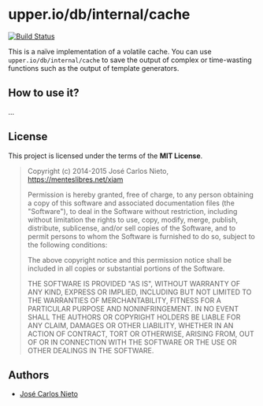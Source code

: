 # upper.io/db/internal/cache

[![Build Status](https://travis-ci.org/upper/cache.svg?branch=master)](https://travis-ci.org/upper/cache)

This is a naïve implementation of a volatile cache. You can use
`upper.io/db/internal/cache` to save the output of complex or time-wasting functions such
as the output of template generators.

## How to use it?

...

## License

This project is licensed under the terms of the **MIT License**.

> Copyright (c) 2014-2015 José Carlos Nieto, https://menteslibres.net/xiam
>
> Permission is hereby granted, free of charge, to any person obtaining
> a copy of this software and associated documentation files (the
> "Software"), to deal in the Software without restriction, including
> without limitation the rights to use, copy, modify, merge, publish,
> distribute, sublicense, and/or sell copies of the Software, and to
> permit persons to whom the Software is furnished to do so, subject to
> the following conditions:
>
> The above copyright notice and this permission notice shall be
> included in all copies or substantial portions of the Software.
>
> THE SOFTWARE IS PROVIDED "AS IS", WITHOUT WARRANTY OF ANY KIND,
> EXPRESS OR IMPLIED, INCLUDING BUT NOT LIMITED TO THE WARRANTIES OF
> MERCHANTABILITY, FITNESS FOR A PARTICULAR PURPOSE AND
> NONINFRINGEMENT. IN NO EVENT SHALL THE AUTHORS OR COPYRIGHT HOLDERS BE
> LIABLE FOR ANY CLAIM, DAMAGES OR OTHER LIABILITY, WHETHER IN AN ACTION
> OF CONTRACT, TORT OR OTHERWISE, ARISING FROM, OUT OF OR IN CONNECTION
> WITH THE SOFTWARE OR THE USE OR OTHER DEALINGS IN THE SOFTWARE.

## Authors

* [José Carlos Nieto](https://github.com/xiam)
